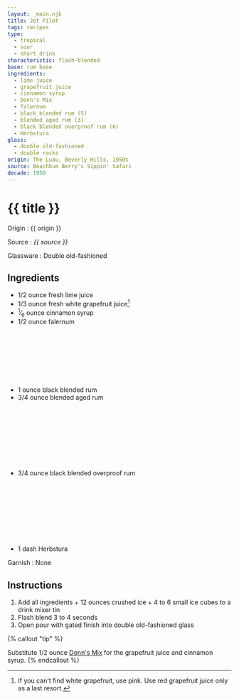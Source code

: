 ```yaml
---
layout: _main.njk
title: Jet Pilot
tags: recipes
type:
  - tropical
  - sour
  - short drink
characteristic: flash-blended
base: rum base
ingredients:
  - lime juice
  - grapefruit juice
  - cinnamon syrup
  - Donn's Mix
  - falernum
  - black blended rum (5)
  - blended aged rum (3)
  - black blended overproof rum (6)
  - Herbstura
glass:
  - double old-fashioned
  - double rocks
origin: The Luau, Beverly Hills, 1950s
source: Beachbum Berry's Sippin' Safari
decade: 1950
---
```

<!-- markdownlint-disable MD025 -->
# {{ title }}
<!-- markdownlint-disable MD025 -->

Origin
  : {{ origin }}

Source
  : <cite>{{ source }}</cite>

Glassware
  : Double old-fashioned

## Ingredients

* 1/2 ounce fresh lime juice
* 1/3 ounce fresh white grapefruit juice[^1]
* <span class="frac"><sup>1</sup>&frasl;<sub>6</sub></span> ounce cinnamon syrup
* 1/2 ounce falernum
* 1 ounce black blended rum<icon-l space="1em" class="bigger" label="(5)"><span class="with-icon"><svg class="icon"><use href="/assets/images/icons/circle-5.svg#circle-5"></use></svg></span></icon-l>
* 3/4 ounce blended aged rum<icon-l space="1em" class="bigger" label="(3)"><span class="with-icon"><svg class="icon"><use href="/assets/images/icons/circle-3.svg#circle-3"></use></svg></span></icon-l>
* 3/4 ounce black blended overproof rum<icon-l space="1em" class="bigger" label="(6)"><span class="with-icon"><svg class="icon"><use href="/assets/images/icons/circle-6.svg#circle-6"></use></svg></span></icon-l>
* 1 dash Herbstura

[^1]: If you can't find white grapefruit, use pink. Use red grapefruit juice only as a last resort.

Garnish
  : None

## Instructions

1. Add all ingredients + 12 ounces crushed ice + 4 to 6 small ice cubes to a drink mixer tin
2. Flash blend 3 to 4 seconds
3. Open pour with gated finish into double old-fashioned glass

<!-- markdownlint-disable MD012 -->
{% callout "tip" %}
<!-- markdownlint-enable MD012 -->

  Substitute 1/2 ounce [Donn's Mix](/mixes/cinnamon-syrup/#tip-2) for the grapefruit juice and cinnamon syrup.
{% endcallout %}
